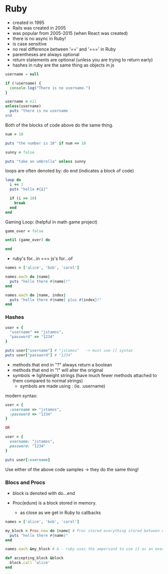 # Ruby

* created in 1995
* Rails was created in 2005
* was popular from 2005-2015 (when React was created)
* there is no async in Ruby!
* is case sensitive
* no real difference between '==' and '===' in Ruby
* parentheses are always optional
* return statements are optional (unless you are trying to return early)
* hashes in ruby are the same thing as objects in js

```js
username = null

if (!username) {
  console.log("There is no username.")
}
```

```rb
username = nil
unless(username)
  puts "there is no username
end
```

Both of the blocks of code above do the same thing.

```rb
num = 10

puts "the number is 10" if num == 10

sunny = false

puts "take an umbrella" unless sunny
```

loops are often denoted by: do end (indicates a block of code)
```rb
loop do
  i += 1
  puts "hello #{i}"

  if (i >= 10)
    break
  end
end
```
Gaming Loop: (helpful in math game project)
```rb
game_over = false

until (game_over) do

end
```

- ruby's for...in === js's for...of

```rb
names = ['alice', 'bob', 'carol']

names.each do |name|
  puts "hello there #{name}!"
end

names.each do |name, index|
  puts "hello there #{name} plus #{index}!"
end
```

### Hashes

```rb
user = {
  "username" => "jstamos",
  "password" => "1234"
}

puts user["username"] # "jstamos"   -> must use [] syntax
puts user["password"] # "1234"
```

* methods that end in "?" always return a boolean
* methods that end in "!" will alter the original
* symbols => lightweight strings (have much fewer methods attached to them compared to normal strings)
  * symbols are made using : (ie. :username)

modern syntax:
```rb
user = {
  :username => "jstamos",
  :password => "1234"
}

OR

user = {
  username: "jstamos",
  password: "1234"
}

puts user[:username]
```
Use either of the above code samples -> they do the same thing!

### Blocs and Procs

- block is denoted with do...end

- Proc(edure) is a block stored in memory.
  - as close as we get in Ruby to callbacks

```rb
names = ['alice', 'bob', 'carol']

my_block = Proc.new do |name| # Proc stored everything stored between do...end
  puts "hello there #{name}"
end

names.each &my_block # & - ruby uses the ampersand to use it as an executable chunk of code

```

```rb
def accepting_block &block
  block.call 'alice'
end
```